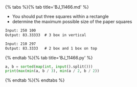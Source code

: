 {% tabs %}{% tab title='BJ_11466.md' %}

* You should put three squares within a rectangle
* determine the maximum possible size of the paper squares

```txt
Input: 250 100
Output: 83.33333  # 3 box in vertical

Input: 210 297
Output: 83.3333   # 2 box and 1 box on top
```

{% endtab %}{% tab title='BJ_11466.py' %}

```py
a, b = sorted(map(int, input().split()))
print(max(min(a, b / 3), min(a / 2, b / 2))
```

{% endtab %}{% endtabs %}
